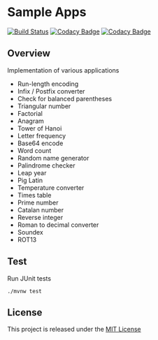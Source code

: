 # Sample Apps
[![Build Status](https://travis-ci.org/nmuzychuk/sample-apps.svg?branch=master)](https://travis-ci.org/nmuzychuk/sample-apps)
[![Codacy Badge](https://api.codacy.com/project/badge/Grade/86d3034c250d434d9db7b427e2bd9667)](https://www.codacy.com/app/nmuzychuk/sample-apps)
[![Codacy Badge](https://api.codacy.com/project/badge/Coverage/86d3034c250d434d9db7b427e2bd9667)](https://www.codacy.com/app/nmuzychuk/sample-apps)

## Overview
Implementation of various applications
- Run-length encoding
- Infix / Postfix converter
- Check for balanced parentheses
- Triangular number
- Factorial
- Anagram
- Tower of Hanoi
- Letter frequency
- Base64 encode
- Word count
- Random name generator
- Palindrome checker
- Leap year
- Pig Latin
- Temperature converter
- Times table
- Prime number
- Catalan number
- Reverse integer
- Roman to decimal converter
- Soundex
- ROT13

## Test
Run JUnit tests
```
./mvnw test
```

## License
This project is released under the [MIT License](LICENSE.txt)

